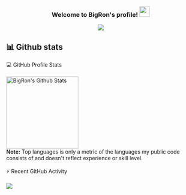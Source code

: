 <h3 align="center">
  Welcome to BigRon's profile!
  <img src="https://media.giphy.com/media/hvRJCLFzcasrR4ia7z/giphy.gif" width="28">
</h3>

<!-- Typing SVG by DenverCoder1 - https://github.com/DenverCoder1/readme-typing-svg -->
<p align="center">
  <a href=""><img src="https://readme-typing-svg.herokuapp.com?color=F78D84&lines=Get+busy+living+or+get+busy+dying"></a>
</p>

## 📊 Github stats

<!-- https://github.com/anuraghazra/github-readme-stats -->

<summary>💻 GitHub Profile Stats</summary>
<br/>
<a href="https://github.com/wzlUp/wzlUp"><img alt="BigRon's Github Stats" src="https://github-readme-stats.vercel.app/api/?username=wzlUp&show_icons=true&count_private=true&theme=react&hide_border=true&bg_color=1F222E&title_color=F85D7F&icon_color=F8D866" height="192px"/></a>
<br/>
<b>Note:</b> Top languages is only a metric of the languages my public code consists of and doesn't reflect experience or skill level.
<br/>
<br/>
<summary>⚡ Recent GitHub Activity</summary>
<br/>
<!-- GitHub活动统计 -->
<div align="left">
    <img src="https://activity-graph.herokuapp.com/graph?username=wzlUp&theme=xcode" />
</div>
